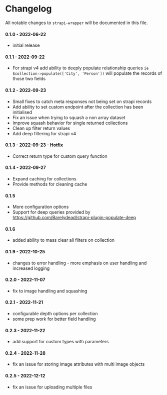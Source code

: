 # Changelog

All notable changes to `strapi-wrapper` will be documented in this file.

#### 0.1.0 - 2022-06-22

- initial release

#### 0.1.1 - 2022-09-22

- For strapi v4 add ability to deeply populate relationship queries
  ```ie $collection->populate(['City', 'Person'])```
  will populate the records of those two fields

#### 0.1.2 - 2022-09-23

- Small fixes to catch meta responses not being set on strapi records
- Add ability to set custom endpoint after the collection has been initialised
- Fix an issue when trying to squash a non array dataset
- Improve squash behavior for single returned collections
- Clean up filter return values
- Add deep filtering for strapi v4

#### 0.1.3 - 2022-09-23 - Hotfix

- Correct return type for custom query function

#### 0.1.4 - 2022-09-27

- Expand caching for collections
- Provide methods for cleaning cache

#### 0.1.5

- More configuration options
- Support for deep queries provided by https://github.com/Barelydead/strapi-plugin-populate-deep

#### 0.1.6

- added ability to mass clear all filters on collection

#### 0.1.9 - 2022-10-25

- changes to error handling - more emphasis on user handling and increased logging

#### 0.2.0 - 2022-11-07

- fix to image handling and squashing

#### 0.2.1 - 2022-11-21

- configurable depth options per collection
- some prep work for better field handling

#### 0.2.3 - 2022-11-22

- add support for custom types with parameters

#### 0.2.4 - 2022-11-28

- fix an issue for storing image attributes with multi image objects

#### 0.2.5 - 2022-12-12

- fix an issue for uploading multiple files
